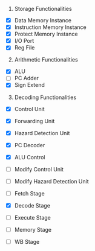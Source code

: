 1) Storage Functionalities
- [x] Data Memory Instance
- [x] Instruction Memory Instance
- [x] Protect Memory Instance
- [x] I/O Port
- [x] Reg File

2) Arithmetic Functionalities
- [x] ALU
- [ ] PC Adder
- [x] Sign Extend

3) Decoding Functionalities
- [x] Control Unit
- [x] Forwarding Unit
- [x] Hazard Detection Unit
- [x] PC Decoder 
- [x] ALU Control

- [ ] Modify Control Unit
- [ ] Modify Hazard Detection Unit
- [ ] Fetch Stage
- [x] Decode Stage
- [ ] Execute Stage
- [ ] Memory Stage
- [ ] WB Stage
